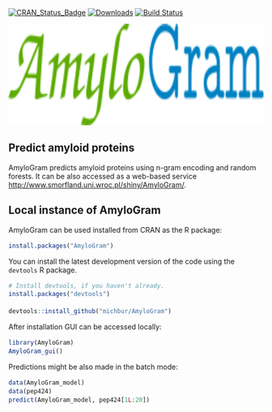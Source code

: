 [![CRAN_Status_Badge](http://www.r-pkg.org/badges/version/AmyloGram)](https://cran.r-project.org/package=AmyloGram)
[![Downloads](http://cranlogs.r-pkg.org/badges/AmyloGram)](https://cran.r-project.org/package=AmyloGram)
[![Build Status](https://api.travis-ci.org/michbur/AmyloGram.png)](https://travis-ci.org/michbur/AmyloGram)

<img src="https://github.com/michbur/AmyloGram/blob/master/inst/AmyloGram/AmyloGram_logo.png" alt="AmyloGram" style="height: 200px;"/>

Predict amyloid proteins
-------------------------

AmyloGram predicts amyloid proteins using n-gram encoding and random forests. It can be also accessed as a web-based service http://www.smorfland.uni.wroc.pl/shiny/AmyloGram/. 

Local instance of AmyloGram
------------------------
AmyloGram can be used installed from CRAN as the R package:

```R
install.packages("AmyloGram")
```

You can install the latest development version of the code using the `devtools` R package.

```R
# Install devtools, if you haven't already.
install.packages("devtools")

devtools::install_github("michbur/AmyloGram")
```

After installation GUI can be accessed locally:

```R
library(AmyloGram)
AmyloGram_gui()
```

Predictions might be also made in the batch mode:

```R
data(AmyloGram_model)
data(pep424)
predict(AmyloGram_model, pep424[1L:20])
```
